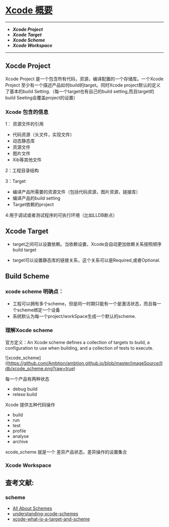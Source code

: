 # [Xcode 概要](https://developer.apple.com/library/ios/featuredarticles/XcodeConcepts/Concept-Projects.html)

******

*  ___Xcode Project___
*  ___Xcode Target___
*  ___Xcode Scheme___
*  ___Xcode Workspace___


*******


## Xocde Project

Xcode Project 是一个包含所有代码，资源，编译配置的一个存储库。一个Xcode Project 至少有一个描述产品如何build的target。同时Xcode project默认的定义了基本的build Setting.（每一个target也有自己的build setting,而且target的build Seeting会覆盖project的设置）

### Xcode 包含的信息

1： 资源文件的引用
 
* 代码资源（头文件，实现文件）
* 动态静态库
* 资源文件
* 图片文件
* Xib等其他文件

2：工程目录结构

3：Target

* 编译产品所需要的资源文件（包括代码资源，图片资源，链接库）
* 编译产品的build setting
* Target依赖的project

4:用于调试或者测试程序的可执行环境（比如LLDB断点）


## Xcode Target

* target之间可以设置依赖。当依赖设置，Xcode会自动更加依赖关系按照顺序build target

* target可以设置静态库的链接关系，这个关系可以是Required,或者Optional.

## Build Scheme

### xcode scheme 明确点：

* 工程可以拥有多个scheme，但是同一时期只能有一个是激活状态，而且每一个scheme绑定一个设备
* 系统默认为每一个project/workSpace生成一个默认的scheme.

### 理解Xocde scheme

官方定义：An Xcode scheme defines a collection of targets to build, a configuration to use when building, and a collection of tests to execute.

![xcode_scheme]((https://github.com/Ambtion/ambtion.github.io/blob/master/imageSource/lldb/xcode_scheme.png?raw=true)

每一个产品有两种状态

*  debug build
*  relese build

Xcode 提供五种代码操作

* build
* run
* test
* profile
* analyse 
* archive

 xcode_scheme 就是一个 差异产品状态，差异操作的设置集合


### Xcode Workspace




## 查考文献:

### scheme

* [All About Schemes](http://pilky.me/17/)
* [understanding-xcode-schemes](http://stackoverflow.com/questions/12606057/understanding-xcode-schemes)
* [xcode-what-is-a-target-and-scheme](http://stackoverflow.com/questions/20637435/xcode-what-is-a-target-and-scheme-in-plain-language)




   





